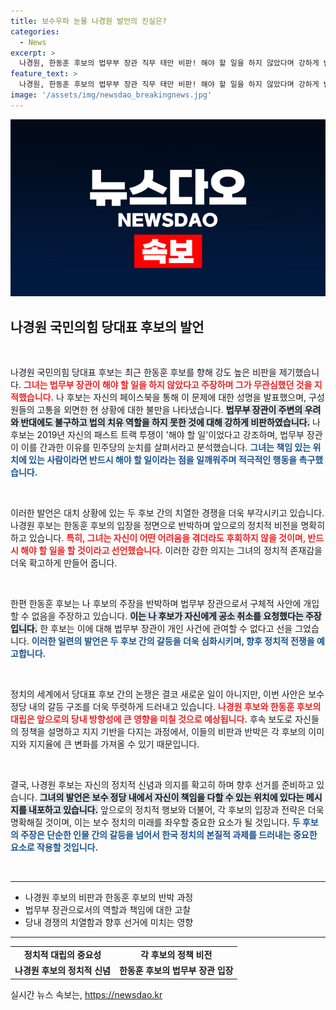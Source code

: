 ```yaml
---
title: 보수우파 눈물 나경원 발언의 진실은?
categories:
  - News
excerpt: >
  나경원, 한동훈 후보의 법무부 장관 직무 태만 비판! 해야 할 일을 하지 않았다며 강하게 반발하며 자신만의 고초를 털어놨다. 보수의 눈물은 언제 닦아줄 것인가?
feature_text: >
  나경원, 한동훈 후보의 법무부 장관 직무 태만 비판! 해야 할 일을 하지 않았다며 강하게 반발하며 자신만의 고초를 털어놨다. 보수의 눈물은 언제 닦아줄 것인가?
image: '/assets/img/newsdao_breakingnews.jpg'
---
```


<p><img src="/assets/img/newsdao_breakingnews.jpg" alt="pcversion 속보" /></p>

<h2 data-ke-size="size26">나경원 국민의힘 당대표 후보의 발언</h2>

<p data-ke-size="size16">&nbsp;</p>

<p>나경원 국민의힘 당대표 후보는 최근 한동훈 후보를 향해 강도 높은 비판을 제기했습니다. <b><span style="color: #ee2323;">그녀는 법무부 장관이 해야 할 일을 하지 않았다고 주장하며 그가 무관심했던 것을 지적했습니다.</span></b> 나 후보는 자신의 페이스북을 통해 이 문제에 대한 성명을 발표했으며, 구성원들의 고통을 외면한 현 상황에 대한 불만을 나타냈습니다. <b><span style="background-color: #21538527;">법무부 장관이 주변의 우려와 반대에도 불구하고 법의 치유 역할을 하지 못한 것에 대해 강하게 비판하였습니다.</span></b> 나 후보는 2019년 자신의 패스트 트랙 투쟁이 '해야 할 일'이었다고 강조하며, 법무부 장관이 이를 간과한 이유를 민주당의 눈치를 살펴서라고 분석했습니다. <b><span style="color: #1a5490;">그녀는 책임 있는 위치에 있는 사람이라면 반드시 해야 할 일이라는 점을 일깨워주며 적극적인 행동을 촉구했습니다.</span></b></p>

<p data-ke-size="size16">&nbsp;</p>

<p>이러한 발언은 대치 상황에 있는 두 후보 간의 치열한 경쟁을 더욱 부각시키고 있습니다. 나경원 후보는 한동훈 후보의 입장을 정면으로 반박하며 앞으로의 정치적 비전을 명확히 하고 있습니다. <b><span style="color: #ee2323;">특히, 그녀는 자신이 어떤 어려움을 겪더라도 후회하지 않을 것이며, 반드시 해야 할 일을 할 것이라고 선언했습니다.</span></b> 이러한 강한 의지는 그녀의 정치적 존재감을 더욱 확고하게 만들어 줍니다.</p>

<p data-ke-size="size16">&nbsp;</p>

<p>한편 한동훈 후보는 나 후보의 주장을 반박하며 법무부 장관으로서 구체적 사안에 개입할 수 없음을 주장하고 있습니다. <b><span style="background-color: #21538527;">이는 나 후보가 자신에게 공소 취소를 요청했다는 주장입니다.</span></b> 한 후보는 이에 대해 법무부 장관이 개인 사건에 관여할 수 없다고 선을 그었습니다. <b><span style="color: #1a5490;">이러한 일련의 발언은 두 후보 간의 갈등을 더욱 심화시키며, 향후 정치적 전쟁을 예고합니다.</span></b></p>

<p data-ke-size="size16">&nbsp;</p>

<p>정치의 세계에서 당대표 후보 간의 논쟁은 결코 새로운 일이 아니지만, 이번 사안은 보수 정당 내의 갈등 구조를 더욱 뚜렷하게 드러내고 있습니다. <b><span style="color: #ee2323;">나경원 후보와 한동훈 후보의 대립은 앞으로의 당내 방향성에 큰 영향을 미칠 것으로 예상됩니다.</span></b> 후속 보도로 자신들의 정책을 설명하고 지지 기반을 다지는 과정에서, 이들의 비판과 반박은 각 후보의 이미지와 지지율에 큰 변화를 가져올 수 있기 때문입니다.</p>

<p data-ke-size="size16">&nbsp;</p>

<p>결국, 나경원 후보는 자신의 정치적 신념과 의지를 확고히 하며 향후 선거를 준비하고 있습니다. <b><span style="background-color: #21538527;">그녀의 발언은 보수 정당 내에서 자신이 책임을 다할 수 있는 위치에 있다는 메시지를 내포하고 있습니다.</span></b> 앞으로의 정치적 행보와 더불어, 각 후보의 입장과 전략은 더욱 명확해질 것이며, 이는 보수 정치의 미래를 좌우할 중요한 요소가 될 것입니다. <b><span style="color: #1a5490;">두 후보의 주장은 단순한 인물 간의 갈등을 넘어서 한국 정치의 본질적 과제를 드러내는 중요한 요소로 작용할 것입니다.</span></b></p>

<p data-ke-size="size16">&nbsp;</p>

<hr>

<ul>
<li>나경원 후보의 비판과 한동훈 후보의 반박 과정</li>
<li>법무부 장관으로서의 역할과 책임에 대한 고찰</li>
<li>당내 경쟁의 치열함과 향후 선거에 미치는 영향</li>
</ul>

<hr>

<table style="width: 100%;">
<tr>
<td style="text-align: center; height: 17px;"><b>정치적 대립의 중요성</b></td>
<td style="text-align: center; height: 17px;"><b>각 후보의 정책 비전</b></td>
</tr>
<tr>
<td style="text-align: center; height: 17px;"><b>나경원 후보의 정치적 신념</b></td>
<td style="text-align: center; height: 17px;"><b>한동훈 후보의 법무부 장관 입장</b></td>
</tr>
</table>
실시간 뉴스 속보는, <a href="https://newsdao.kr" rel="dofollow">https://newsdao.kr</a>


